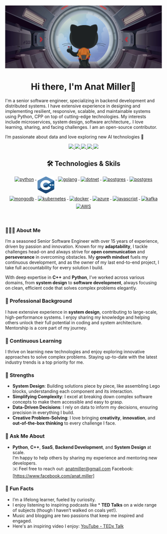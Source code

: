 ![](header.png)

<h1 align="center">Hi there, I'm Anat Miller👋</h1>

I'm a senior software engineer, specializing in backend development and distributed systems. I have extensive experience in designing and implementing resilient, responsive, scalable, and maintainable systems using Python, CPP on top of cutting-edge technologies. My interests include microservices, system design, software architecture,. I love learning, sharing, and facing challenges. I am an open-source contributor.

I’m passionate about data and love exploring new AI technologies 💫


<p align="center"> 
 <a href="https://github.com/anatmiller" alt="Anat Miller's github">
   <img src="https://img.shields.io/badge/%20-GitHub-black?logo=GitHub&logoColor=white&style=for-the-badge" />
 </a>
 <a href="https://www.linkedin.com/in/anatmiller" alt="Anat Miller's linkedin">
   <img src="https://img.shields.io/badge/%20-LinkedIn-%230A66C2?logo=linkedin&logoColor=white&style=for-the-badge&link=https://www.linkedin.com/in/anatmiller" />
 </a>
  <a href="https://www.facebook.com/in/anatmiller" alt="Anat Miller's facebbok">
   <img src="https://img.shields.io/badge/%20-LinkedIn-%230A66C2?logo=linkedin&logoColor=white&style=for-the-badge&link=https://www.linkedin.com/in/anatmiller" />
 </a>
 <a href="https://www.facebook.com/anat.miller/" alt="Anat Miller's facebook">
   <img src="https://img.shields.io/badge/%20-YouTube-%23FF0000?logo=facebook&logoColor=white&style=for-the-badge" />
 </a>
 <a>
   <img src="https://komarev.com/ghpvc/?username=anatmiller&color=ff69b4&style=for-the-badge" />
 </a>
</p>


<h2 align="center">🛠 Technologies & Skils</h2>

<p align="center">
    <a href="">
        <img src="https://cdn.jsdelivr.net/gh/devicons/devicon/icons/python/python-original.svg" alt="python" width="54"
            height="54" style="vertical-align:top; margin:4px;">
    </a>
    <a href="">
        <img src="cpp.svg" alt="cpp" width="54"
            height="54" style="vertical-align:top; margin:4px;">
    </a>
    <a href="https://go.dev/">
        <img src="https://cdn.jsdelivr.net/gh/devicons/devicon/icons/go/go-original-wordmark.svg" alt="golang"
            width="54" height="54" style="vertical-align:top; margin:4px;">
    </a>
    <a href="https://dotnet.microsoft.com/">
        <img src="https://cdn.jsdelivr.net/gh/devicons/devicon/icons/dotnetcore/dotnetcore-original.svg" width="54"
            height="54" alt="dotnet" style="vertical-align:top; margin:4px;">
    </a>
    <a href="">
        <img src="https://cdn.jsdelivr.net/gh/devicons/devicon/icons/postgresql/postgresql-original-wordmark.svg"
            width="54" height="54" alt="postgres" style="vertical-align:top; margin:4px">
    </a>
     <a href="">
        <img src="https://cdn.jsdelivr.net/gh/devicons/devicon/icons/mysql/mysql-plain-wordmark.svg"
            width="54" height="54" alt="postgres" style="vertical-align:top; margin:4px">
    </a>
    <a href="https://www.mongodb.com/">
        <img src="https://cdn.jsdelivr.net/gh/devicons/devicon/icons/mongodb/mongodb-original-wordmark.svg" width="54"
            height="54" alt="mongodb" style="vertical-align:top; margin:4px;">
    </a>
    <a href="">
        <img src="https://cdn.jsdelivr.net/gh/devicons/devicon/icons/kubernetes/kubernetes-plain.svg" width="54"
            height="54" alt="kubernetes" style="vertical-align:top; margin:4px;">
    </a>
    <a href="https://hub.docker.com/">
        <img src="https://cdn.jsdelivr.net/gh/devicons/devicon/icons/docker/docker-original-wordmark.svg" width="54"
            height="54" alt="docker" style="vertical-align:top; margin:4px">
    </a>
    <a href="https://azure.microsoft.com">
        <img src="https://cdn.jsdelivr.net/gh/devicons/devicon/icons/azure/azure-original.svg" width="54" height="54"
            alt="azure" style="vertical-align:top; margin:4px">
    </a>
    <a href="">
        <img src="https://www.vectorlogo.zone/logos/rabbitmq/rabbitmq-icon.svg" width="54" height="54" alt="javascript"
            style="vertical-align:top; margin:4px">
    </a>
    <a href="">
        <img src="https://cdn.jsdelivr.net/gh/devicons/devicon/icons/apachekafka/apachekafka-original.svg"
            width="64" height="64" alt="kafka" style="vertical-align:top; margin:4px;">
    </a>
    <a href="">
        <img src="https://cdn.jsdelivr.net/gh/devicons/devicon/icons/amazonwebservices/amazonwebservices-original-wordmark.svg" width="54"
            height="54" alt="AWS" style="vertical-align:top; margin:4px">
    </a>
</p>

<br/>

### 👨🏻‍💻 About Me  
I’m a seasoned Senior Software Engineer with over 15 years of experience, driven by passion and innovation. Known for my **adaptability**, I tackle challenges head-on and always strive for **open communication** and **perseverance** in overcoming obstacles. My **growth mindset** fuels my continuous development, and as the owner of my last end-to-end project, I take full accountability for every solution I build.

With deep expertise in **C++** and **Python**, I’ve worked across various domains, from **system design** to **software development**, always focusing on clean, efficient code that solves complex problems elegantly.

### 💼 Professional Background  
I have extensive experience in **system design**, contributing to large-scale, high-performance systems. I enjoy sharing my knowledge and helping others unlock their full potential in coding and system architecture. Mentorship is a core part of my journey.

### 🚀 Continuous Learning  
I thrive on learning new technologies and enjoy exploring innovative approaches to solve complex problems. Staying up-to-date with the latest industry trends is a top priority for me.

### 🌟 Strengths  
- **System Design**: Building solutions piece by piece, like assembling Lego blocks, understanding each component and its interaction.  
- **Simplifying Complexity**: I excel at breaking down complex software concepts to make them accessible and easy to grasp.  
- **Data-Driven Decisions**: I rely on data to inform my decisions, ensuring precision in everything I build.  
- **Creative Problem-Solving**: I love bringing **creativity**, **innovation**, and **out-of-the-box thinking** to every challenge I face.

### 💬 Ask Me About  
- **Python**, **C++**, **SaaS**, **Backend Development**, and **System Design** at scale.  
I’m happy to help others by sharing my experience and mentoring new developers.  
✉️ Feel free to reach out: [anatmiller@gmail.com](mailto:anatmiller@gmail.com)
Facebook: [https://www.facebook.com/anat.miller]

### 👾 Fun Facts  
- I’m a lifelong learner, fueled by curiosity.  
- I enjoy listening to inspiring podcasts like * **TED Talks** on a wide range of subjects (though I haven’t walked on coals yet!).  
- Music and blogging are two passions that keep me inspired and engaged.  
- Here's an inspiring video I enjoy: [YouTube - TEDx Talk](https://www.youtube.com/watch?v=Dze8ndWToFE)
  

